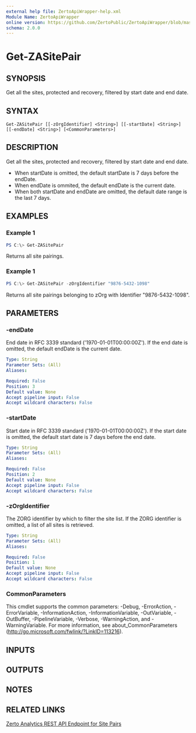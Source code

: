 ```yaml
---
external help file: ZertoApiWrapper-help.xml
Module Name: ZertoApiWrapper
online version: https://github.com/ZertoPublic/ZertoApiWrapper/blob/master/docs/Get-ZASitePair.md
schema: 2.0.0
---
```


# Get-ZASitePair

## SYNOPSIS

Get all the sites, protected and recovery, filtered by start date and end date.

## SYNTAX

```
Get-ZASitePair [[-zOrgIdentifier] <String>] [[-startDate] <String>] [[-endDate] <String>] [<CommonParameters>]
```

## DESCRIPTION

Get all the sites, protected and recovery, filtered by start date and end date.
* When startDate is omitted, the default startDate is 7 days before the endDate.
* When endDate is ommited, the default endDate is the current date.
* When both startDate and endDate are omitted, the default date range is the last 7 days.

## EXAMPLES

### Example 1
```powershell
PS C:\> Get-ZASitePair
```

Returns all site pairings.

### Example 1
```powershell
PS C:\> Get-ZASitePair -zOrgIdentifier "9876-5432-1098"
```

Returns all site pairings belonging to zOrg with Identifier "9876-5432-1098".

## PARAMETERS

### -endDate
End date in RFC 3339 standard ('1970-01-01T00:00:00Z').
If the end date is omitted, the default endDate is the current date.

```yaml
Type: String
Parameter Sets: (All)
Aliases:

Required: False
Position: 3
Default value: None
Accept pipeline input: False
Accept wildcard characters: False
```

### -startDate
Start date in RFC 3339 standard ('1970-01-01T00:00:00Z').
If the start date is omitted, the default start date is 7 days before the end date.

```yaml
Type: String
Parameter Sets: (All)
Aliases:

Required: False
Position: 2
Default value: None
Accept pipeline input: False
Accept wildcard characters: False
```

### -zOrgIdentifier
The ZORG identifier by which to filter the site list.
If the ZORG identifier is omitted, a list of all sites is retrieved.

```yaml
Type: String
Parameter Sets: (All)
Aliases:

Required: False
Position: 1
Default value: None
Accept pipeline input: False
Accept wildcard characters: False
```

### CommonParameters
This cmdlet supports the common parameters: -Debug, -ErrorAction, -ErrorVariable, -InformationAction, -InformationVariable, -OutVariable, -OutBuffer, -PipelineVariable, -Verbose, -WarningAction, and -WarningVariable. For more information, see about_CommonParameters (http://go.microsoft.com/fwlink/?LinkID=113216).

## INPUTS

## OUTPUTS

## NOTES

## RELATED LINKS

[Zerto Analytics REST API Endpoint for Site Pairs](https://docs.api.zerto.com/#/Network_Reports/get_v2_reports_sites_list)
